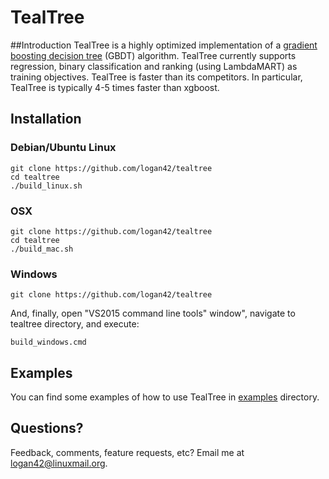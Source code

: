 # TealTree

##Introduction
TealTree is a highly optimized implementation of a [gradient boosting decision tree](https://en.wikipedia.org/wiki/Gradient_boosting) (GBDT) algorithm.
TealTree currently supports regression, binary classification and ranking (using LambdaMART) as training objectives.
TealTree is faster than its competitors. 
In particular, TealTree is typically 4-5 times faster than xgboost.

## Installation

### Debian/Ubuntu Linux
```
git clone https://github.com/logan42/tealtree
cd tealtree
./build_linux.sh
```

### OSX
```
git clone https://github.com/logan42/tealtree
cd tealtree
./build_mac.sh
```

### Windows
```
git clone https://github.com/logan42/tealtree
```

And, finally, open "VS2015 command line tools" window", navigate to tealtree directory, and execute:
```
build_windows.cmd
```

## Examples
You can find some examples of how to use TealTree in [examples](examples) directory.

## Questions?
Feedback, comments, feature requests, etc?
Email me at <logan42@linuxmail.org>.
